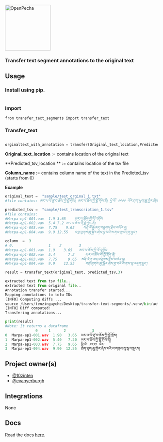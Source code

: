 [<img src="https://avatars.githubusercontent.com/u/82142807?s=400&amp;u=19e108a15566f3a1449bafb03b8dd706a72aebcd&amp;v=4" alt="OpenPecha" width="150" class="jop-noMdConv">](https://openpecha.org)

### Transfer text segment annotations to the original text

## Usage

### Install using pip.

```

```

### Import

```
from transfer_text_segments import transfer_text
```

### Transfer_text
```python

orginaltext_with_annotation = transfer(Original_text_location,Predicted_tsv_location Column_name)
```

**Original_text_location** := contains location of the original text

**Predicted_tsv_location ** := contains location of the tsv file

**Column_name** := contains column name of the text in the Predicted_tsv (starts from 0)


**Example**


```python
original_text =  "sample/test_orginal_1.txt"
#file contains: མར་པ་ལོ་ཙཱ་བ་ཆོས་ཀྱི་བློ་གྲོས། མར་པ་ཆོས་ཀྱི་བློ་གྲོས་ནི། ཕྱི་ལོ་ ༡༠༡༡ ལོར་བྲག་ཕུག་ཆུ་ཁྱེར་ཞེས་པའི་ས་གནས་སུ་སྐུ་འཁྲུངས།

```

```python
predicted_tsv =  "sample/test_transcription_1.tsv"
#file contains:
#Marpa-ep1-001.wav	1.9	3.65	མར་པ་ཆོས་ཀྱི་ལོ་འགྲོས
#Marpa-ep1-002.wav	5.4	7.2	མར་པ་ཆོས་གོི་སློ་གྲོད་ནི།
#Marpa-ep1-003.wav	7.75	9.65	སཤི་ལོ་རྒྱ་མད་བཅུགས་རྗིས་སལོར་དུ།
#Marpa-ep1-004.wav	9.9	12.55	བགྲ་བུགས་ཆུ་སྐྱིར་ཞེས་བྱ་བའི་ས་ནས་སུ་འདགུ་ཕྲུང༌།
```

```python
column  =  3
# 0.                1    2        3
#Marpa-ep1-001.wav	1.9	   3.65	  མར་པ་ཆོས་ཀྱི་ལོ་འགྲོས
#Marpa-ep1-002.wav	5.4 	 7.2	 མར་པ་ཆོས་གོི་སློ་གྲོད་ནི།
#Marpa-ep1-003.wav	7.75	 9.65  སཤི་ལོ་རྒྱ་མད་བཅུགས་རྗིས་སལོར་དུ།
#Marpa-ep1-004.wav	9.9	   12.55	 བགྲ་བུགས་ཆུ་སྐྱིར་ཞེས་བྱ་བའི་ས་ནས་སུ་འདགུ་ཕྲུང༌།
```

```python
result = transfer_text(original_text, predicted_tsv,3)

extracted text from tsv file..
extracted text from original file..
Annotation transfer started...
Mapping annotations to tofu-IDs
[INFO] Computing diffs ...
source /Users/tenzingayche/Desktop/transfer-text-segments/.venv/bin/activate
[INFO] Diff computed!
Transfering annotations...
```

```python
print(result)
#Note: It returns a dataframe
              0     1      2            3
0  Marpa-ep1-001.wav  1.90   3.65  མར་པ་ལོ་ཙཱ་བ་ཆོས་ཀྱི་བློ་གྲོས།
1  Marpa-ep1-002.wav  5.40   7.20  མར་པ་ཆོས་ཀྱི་བློ་གྲོས་ནི།
2  Marpa-ep1-003.wav  7.75   9.65  ཕྱི་ལོ་ ༡༠༡༡ ལོར་
3  Marpa-ep1-004.wav  9.90  12.55  བྲག་ཕུག་ཆུ་ཁྱེར་ཞེས་པའི་ས་གནས་སུ་སྐུ་འཁྲུངས།
```
## Project owner(s)

<!-- Link to the repo owners' github profiles -->

- [@10zinten](https://github.com/10zinten)
- [@evanyerburgh](https://github.com/evanyerburgh)

## Integrations

<!-- Add any intregrations here or delete `- []()` and write None-->

None
## Docs

<!-- Update the link to the docs -->

Read the docs [here](https://wiki.openpecha.org/#/dev/coding-guidelines).
```
